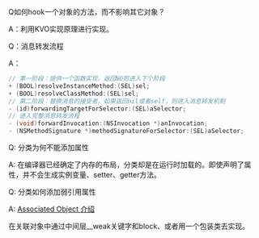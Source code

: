 Q如何hook一个对象的方法，而不影响其它对象？

A：利用KVO实现原理进行实现。

Q：消息转发流程

A：

```objective-c
// 第一阶段：提供一个函数实现，返回NO则进入下个阶段
+ (BOOL)resolveInstanceMethod:(SEL)sel;
+ (BOOL)resolveClassMethod:(SEL)sel;
// 第二阶段：替换消息的接受者，如果返回nil或者self，则进入消息转发机制
- (id)forwardingTargetForSelector:(SEL)aSelector;
// 进入完整消息转发流程
- (void)forwardInvocation:(NSInvocation *)anInvocation;
- (NSMethodSignature *)methodSignatureForSelector:(SEL)aSelector;
```



Q: 分类为何不能添加属性

A: 在编译器已经确定了内存的布局，分类却是在运行时加载的。即使声明了属性，并不会生成实例变量、setter、getter方法。

Q: 分类如何添加弱引用属性

A: [Associated Object 介绍](https://sunsetroads.github.io/2020/03/22/weak-associated-object/)

在关联对象中通过中间层__weak关键字和block、或者用一个包装类去实现。

